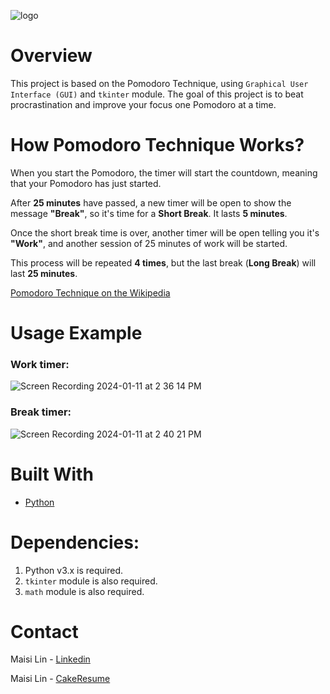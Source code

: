![logo](https://user-images.githubusercontent.com/37813839/121018437-cfb7e000-c774-11eb-8e5f-8bdf09b77ebe.png)

# Overview
This project is based on the Pomodoro Technique, using `Graphical User Interface (GUI)` and `tkinter` module. The goal of this project is to beat procrastination and improve your focus one Pomodoro at a time.

# How Pomodoro Technique Works?
When you start the Pomodoro, the timer will start the countdown, meaning that your Pomodoro has just started.

After **25 minutes** have passed, a new timer will be open to show the message **"Break"**, so it's time for a **Short Break**. It lasts **5 minutes**.

Once the short break time is over, another timer will be open telling you it's **"Work"**, and another session of 25 minutes of work will be started.

This process will be repeated **4 times**, but the last break (**Long Break**) will last **25 minutes**.

[Pomodoro Technique on the Wikipedia](https://en.wikipedia.org/wiki/Pomodoro_Technique)

# Usage Example
### Work timer:
![Screen Recording 2024-01-11 at 2 36 14 PM](https://github.com/maisi1120/photo/assets/156170308/a0c182d7-13b9-4e03-a28b-17ef2ea8b7db)

### Break timer:
![Screen Recording 2024-01-11 at 2 40 21 PM](https://github.com/maisi1120/photo/assets/156170308/5711ad12-9417-4833-9116-63cf2117352a)


# Built With
* [Python](https://www.python.org/downloads/)

# Dependencies:

1. Python v3.x is required.
2. `tkinter` module is also required.
3. `math` module is also required.

# Contact
Maisi Lin - [Linkedin](https://www.linkedin.com/in/maisi-lin-b66503228/)

Maisi Lin - [CakeResume](https://www.cakeresume.com/dashboard)

